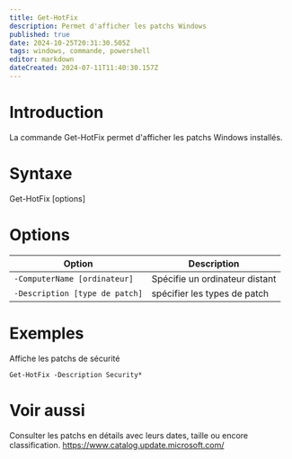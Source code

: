 ```yaml
---
title: Get-HotFix
description: Permet d'afficher les patchs Windows
published: true
date: 2024-10-25T20:31:30.505Z
tags: windows, commande, powershell
editor: markdown
dateCreated: 2024-07-11T11:40:30.157Z
---
```


# Introduction

La commande Get-HotFix permet d'afficher les patchs Windows installés.

# Syntaxe

Get-HotFix [options]

# Options

| Option                         | Description                    |
| ------------------------------ | ------------------------------ |
| `-ComputerName [ordinateur]`   | Spécifie un ordinateur distant |
| `-Description [type de patch]` | spécifier les types de patch   |

# Exemples

Affiche les patchs de sécurité

`Get-HotFix -Description Security*`

# Voir aussi

Consulter les patchs en détails avec leurs dates, taille ou encore classification.
https://www.catalog.update.microsoft.com/
